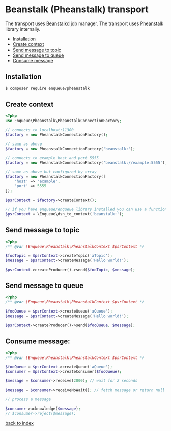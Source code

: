 # Beanstalk (Pheanstalk) transport

The transport uses [Beanstalkd](http://kr.github.io/beanstalkd/) job manager. 
The transport uses [Pheanstalk](https://github.com/pda/pheanstalk) library internally.      

* [Installation](#installation)
* [Create context](#create-context)
* [Send message to topic](#send-message-to-topic)
* [Send message to queue](#send-message-to-queue)
* [Consume message](#consume-message)

## Installation

```bash
$ composer require enqueue/pheanstalk
```


## Create context

```php
<?php
use Enqueue\Pheanstalk\PheanstalkConnectionFactory;

// connects to localhost:11300
$factory = new PheanstalkConnectionFactory();

// same as above
$factory = new PheanstalkConnectionFactory('beanstalk:');

// connects to example host and port 5555
$factory = new PheanstalkConnectionFactory('beanstalk://example:5555');

// same as above but configured by array
$factory = new PheanstalkConnectionFactory([
    'host' => 'example',
    'port' => 5555
]);

$psrContext = $factory->createContext();

// if you have enqueue/enqueue library installed you can use a function from there to create the context
$psrContext = \Enqueue\dsn_to_context('beanstalk:');
```

## Send message to topic

```php
<?php
/** @var \Enqueue\Pheanstalk\PheanstalkContext $psrContext */

$fooTopic = $psrContext->createTopic('aTopic');
$message = $psrContext->createMessage('Hello world!');

$psrContext->createProducer()->send($fooTopic, $message);
```

## Send message to queue 

```php
<?php
/** @var \Enqueue\Pheanstalk\PheanstalkContext $psrContext */

$fooQueue = $psrContext->createQueue('aQueue');
$message = $psrContext->createMessage('Hello world!');

$psrContext->createProducer()->send($fooQueue, $message);
```

## Consume message:

```php
<?php
/** @var \Enqueue\Pheanstalk\PheanstalkContext $psrContext */

$fooQueue = $psrContext->createQueue('aQueue');
$consumer = $psrContext->createConsumer($fooQueue);

$message = $consumer->receive(2000); // wait for 2 seconds

$message = $consumer->receiveNoWait(); // fetch message or return null immediately 

// process a message

$consumer->acknowledge($message);
// $consumer->reject($message);
```

[back to index](../index.md)
